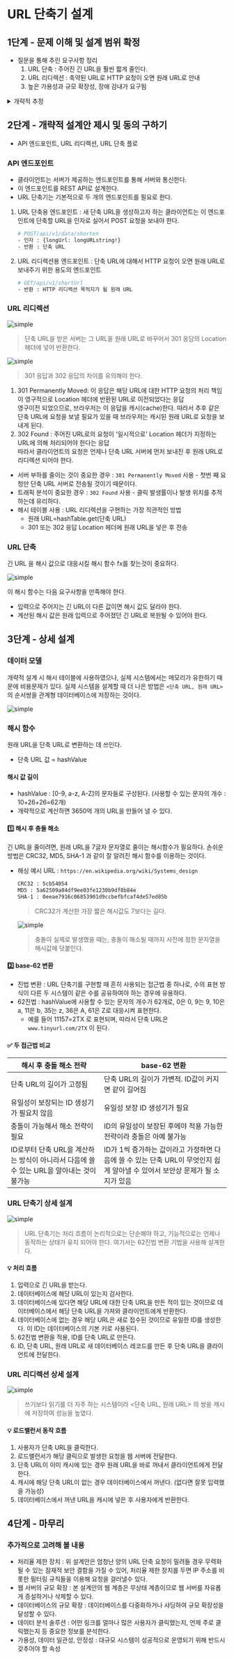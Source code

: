 # URL 단축기 설계
## 1단계 - 문제 이해 및 설계 범위 확정
* 질문을 통해 추린 요구사항 정리
    1. URL 단축 : 주어진 긴 URL을 훨씬 짧게 줄인다.
    2. URL 리디렉션 : 축약된 URL로 HTTP 요청이 오면 원래 URL로 안내
    3. 높은 가용성과 규모 확장성, 장애 감내가 요구됨
<details>
    <summary> 개략적 추정 </summary>
    1. 쓰기 연산 : 매일 1억 개의 단축 URL 생성</br>
    2. 초당 쓰기 연산: 1억/24/3600=1160</br>
    3. 읽기 연산 : 읽기 연산과 쓰기 연산 비율은 10:1, 그 경우 읽기 연산은 초당 11,600회 발생</br>
    4. URL 단축 서비스를 10년간 운영한다고 가정하면 1억 x 365 x 10 = 3650억 개의 레코드를 보관해야 한다.</br>
    5. 축약 전 URL의 평균 길이는 100 -> 따라서 10년 동안 필요한 저장 용량은 3650억 x 100바이트 = 36.5TB</br>     
</details>
    
## 2단계 - 개략적 설계안 제시 및 동의 구하기
* API 엔드포인트, URL 리디렉션, URL 단축 플로

### API 엔드포인트
* 클라이언트는 서버가 제공하는 엔드포인트를 통해 서버와 통신한다.
* 이 엔드포인트를 REST API로 설계한다.
* URL 단축기는 기본적으로 두 개의 엔드포인트를 필요로 한다.

1. URL 단축용 엔드포인트 : 새 단축 URL을 생성하고자 하는 클라이언트는 이 엔드포인트에 단축할 URL을 인자로 실어서 POST 요청을 보내야 한다.

    ```bash
    # POST/api/v1/data/shorten
    - 인자 : {longUrl: longURLstring!}
    - 반환 : 단축 URL
    ```

2. URL 리디렉션용 엔드포인트 : 단축 URL에 대해서 HTTP 요청이 오면 원래 URL로 보내주기 위한 용도의 엔드포인트

    ```bash
    # GET/api/v1/shortUrl
    - 반환 : HTTP 리디렉션 목적지가 될 원래 URL
    ```
### URL 리디렉션
![simple](../image/8-1.png)
> 단축 URL을 받은 서버는 그 URL을 원래 URL로 바꾸어서 301 응담의 Location 헤더에 넣어 반환한다.

![simple](../image/8-2.png)
> 301 응답과 302 응답의 차이를 유의해야 한다. 
1. 301 Permanently Moved: 이 응답은 해당 URL에 대한 HTTP 요청의 처리 책임이 영구적으로  Location 헤더에 반환된 URL로 이전되었다는 응답  
영구이전 되었으므로, 브라우저는 이 응답을 캐시(cache)한다. 따라서 추후 같은 단축 URL에 요청을 보낼 필요가 있을 때 브라우저는 캐시된 원래 URL로 요청을 보내게 된다.
2. 302 Found : 주어진 URL로의 요청이 '일시적으로' Location 헤더가 지정하는 URL에 의해 처리되어야 한다는 응답  
따라서 클라이언트의 요청은 언제나 단축 URL 서버에 먼저 보내진 후 원래 URL로 리디렉션 되어야 한다.

* 서버 부하를 줄이는 것이 중요한 경우 : `301 Permanently Moved` 사용 - 첫번 째 요청만 단축 URL 서버로 전송될 것이기 때문이다.
* 트래픽 분석이 중요한 경우 : `302 Found` 사용 - 클릭 발생률이나 발생 위치를 추적하는데 유리하다.
* 해시 테이블 사용 : URL 리디렉션을 구현하는 가장 직관적인 방법
    * 원래 URL=hashTable.get(단축 URL)
    * 301 또는 302 응답 Location 헤더에 원래 URL을 넣은 후 전송

### URL 단축
긴 URL 을 해시 값으로 대응시킬 해시 함수 fx를 찾는것이 중요하다.

![simple](../image/8-3.png)

이 해시 함수는 다음 요구사항을 만족해야 한다.
* 입력으로 주어지는 긴 URL이 다른 값이면 해시 값도 달라야 한다.
* 계산된 해시 값은 원래 입력으로 주어졌던 긴 URL로 복원될 수 있어야 한다.

## 3단계 - 상세 설계
### 데이터 모델
개략적 설계 시 해시 테이블에 사용하였으나, 실제 시스템에서는 메모리가 유한하기 때문에 비용문제가 있다.
실제 시스템을 설계할 때 더 나은 방법은 `<단축 URL, 원래 URL>` 의 순서쌍을 관계형 데이터베이스에 저장하는 것이다.

![simple](../image/8-4.png)

### 해시 함수
원래 URL을 단축 URL로 변환하는 데 쓰인다.  
* 단축 URL 값 = hashValue

#### 해시 값 길이
* hashValue : [0-9, a-z, A-Z]의 문자들로 구성된다. (사용할 수 있는 문자의 개수 : 10+26+26=62개)
* 개략적으로 계산하면 3650억 개의 URL을 만들어 낼 수 있다.

#### 1️⃣ 해시 후 충돌 해소
긴 URL을 줄이려면, 원래 URL을 7글자 문자열로 줄이는 해시함수가 필요하다.
손쉬운 방법은 CRC32, MD5, SHA-1 과 같이 잘 알려진 해시 함수를 이용하는 것이다.
* 해싱 예시
URL : `https://en.wikipedia.org/wiki/Systems_design`

    ```bash
    CRC32 : 5cb54054
    MD5 : 5a62509a84df9ee03fe1230b9df8b84e
    SHA-1 : 0eeae7916c06853901d9ccbefbfcaf4de57ed85b
    ```
    > CRC32가 계산한 가장 짧은 해시값도 7보다는 길다. 

    ![simple](../image/8-5.png)
    > 충돌이 실제로 발생했을 때는, 충돌이 해소될 때까지 사전에 정한 문자열을 해시값에 덧붙인다.

#### 2️⃣ base-62 변환
* 진법 변환 : URL 단축기를 구현할 때 흔히 사용되는 접근법 중 하나로, 수의 표현 방식이 다른 두 시스템이 같은 수를 공유하여야 하는 경우에 유용하다.  
* 62진법 : hashValue에 사용할 수 있는 문자의 개수가 62개로, 0은 0, 9는 9, 10은 a, 11은 b, 35는 z, 36은 A, 61은 Z로 대응시켜 표현한다.
    * 예를 들어 11157=2TX 로 표현되며, 따라서 단축 URL은 `www.tinyurl.com/2TX` 이 된다.
​
#### ✅ 두 접근법 비교 
| 해시 후 충돌 해소 전략 |	base-62 변환 |
| --- | --- |
| 단축 URL의 길이가 고정됨 | 단축 URL의 길이가 가변적. ID값이 커지면 같이 길어짐 |
| 유일성이 보장되는 ID 생성기가 필요치 않음 |유일성 보장 ID 생성기가 필요 |
| 충돌이 가능해서 해소 전략이 필요 |ID의 유일성이 보장된 후에야 적용 가능한 전략이라 충돌은 아예 불가능 |
| ID로부터 단축 URL을 계산하는 방식이 아니라서 다음에 쓸 수 있는 URL을 알아내는 것이 불가능 | ID가 1씩 증가하는 값이라고 가정하면 다음에 쓸 수 있는 단축 URL이 무엇인지 쉽게 알아낼 수 있어서 보안상 문제가 될 소지가 있음 |

### URL 단축기 상세 설계
![simple](../image/8-7.png)
> URL 단축기는 처리 흐름이 논리적으로는 단순해야 하고, 기능적으로는 언제나 동작하는 상태가 유지 되어야 한다.
여기서는 62진법 변환 기법을 사용해 설계한다.

#### 💡 처리 흐름
1. 입력으로 긴 URL을 받는다.
2. 데이터베이스에 해당 URL이 있는지 검사한다.
3. 데이터베이스에 있다면 해당 URL에 대한 단축 URL을 만든 적이 있는 것이므로 데이터베이스에서 해당 단축 URL을 가져와 클라이언트에게 반환한다.
4. 데이터베이스에 없는 경우 해당 URL은 새로 접수된 것이므로 유일한 ID를 생성한다. 이 ID는 데이터베이스의 기본 키로 사용된다.
5. 62진법 변환을 적용, ID를 단축 URL로 만든다.
6. ID, 단축 URL, 원래 URL로 새 데이터베이스 레코드를 만든 후 단축 URL을 클라이언트에 전달한다.

### URL 리디렉션 상세 설계
![simple](../image/8-8.png)
> 쓰기보다 읽기를 더 자주 하는 시스템이라 <단축 URL, 원래 URL> 의 쌍을 캐시에 저장하여 성능을 높였다.

#### 💡 로드밸런서 동작 흐름
1. 사용자가 단축 URL을 클릭한다.
2. 로드밸런서가 해당 클릭으로 발생한 요청을 웹 서버에 전달한다.
3. 단축 URL이 이미 캐시에 있는 경우 원래 URL을 바로 꺼내서 클라이언트에게 전달한다.
4. 캐시에 해당 단축 URL이 없는 경우 데이터베이스에서 꺼낸다. (없다면 잘못 입력했을 가능성)
5. 데이터베이스에서 꺼낸 URL을 캐시에 넣은 후 사용자에게 반환한다.

## 4단계 - 마무리
### 추가적으로 고려해 볼 내용
* 처리율 제한 장치 : 위 설계안은 엄청난 양의 URL 단축 요청이 밀려들 경우 무력화 될 수 있는 잠재적 보안 결함을 가질 수 있어, 처리율 제한 장치를 두면 IP 주소를 비롯한 필터링 규칙들을 이용해 요청을 걸러낼수 있다.
* 웹 서버의 규모 확장 : 본 설계안의 웹 계층은 무상태 계층이므로 웹 서버를 자유롭게 증설하거나 삭제할 수 있다.
* 데이터베이스의 규모 확장 : 데이터베이스를 다중화하거나 샤딩하여 규모 확장성을 달성할 수 있다.
* 데이터 분석 솔루션 : 어떤 링크를 얼마나 많은 사용자가 클릭했는지, 언제 주로 클릭했는지 등 중요한 정보를 분석한다.
* 가용성, 데이터 일관성, 안정성 : 대규모 시스템이 성공적으로 운영되기 위해 반드시 갖추어야 할 속성